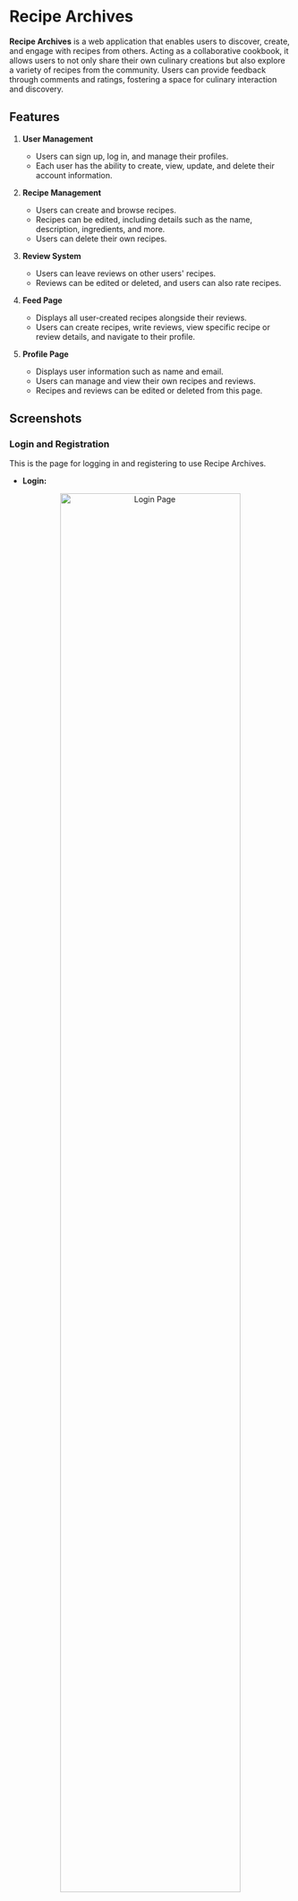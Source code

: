 # Recipe Archives

**Recipe Archives** is a web application that enables users to discover, create, and engage with recipes from others. Acting as a collaborative cookbook, it allows users to not only share their own culinary creations but also explore a variety of recipes from the community. Users can provide feedback through comments and ratings, fostering a space for culinary interaction and discovery.

## Features

1. **User Management**
   - Users can sign up, log in, and manage their profiles.
   - Each user has the ability to create, view, update, and delete their account information.

2. **Recipe Management**
   - Users can create and browse recipes.
   - Recipes can be edited, including details such as the name, description, ingredients, and more.
   - Users can delete their own recipes.

3. **Review System**
   - Users can leave reviews on other users' recipes.
   - Reviews can be edited or deleted, and users can also rate recipes.

4. **Feed Page**
   - Displays all user-created recipes alongside their reviews.
   - Users can create recipes, write reviews, view specific recipe or review details, and navigate to their profile.

5. **Profile Page**
   - Displays user information such as name and email.
   - Users can manage and view their own recipes and reviews.
   - Recipes and reviews can be edited or deleted from this page.

## Screenshots

### **Login and Registration**
This is the page for logging in and registering to use Recipe Archives.

- **Login:**
<div align="center">
    <img src="./screenshots/Login.png" width="80%" alt="Login Page">
</div>

- **Register:**
<div align="center">
    <img src="./screenshots/Register.png" width="80%" alt="Registration Page">
</div>

### **Feed Page**
The Feed page allows you to view all the recipes and reviews. You can also create a new recipe or write a review from here.

- **Recipe and Review View:**
   <div align="center">
       <img src="./screenshots/View Recipe.png" width="80%" alt="Recipe and Review View">
   </div>
  
- **Navigation:**
   <div align="center">
       <img src="./screenshots/Navigation.png" width="80%" alt="Navigation Bar">
   </div>

- **Create Recipe:**
   <div align="center">
       <img src="./screenshots/Create Recipe.png" width="80%" alt="Create Recipe Page">
   </div>

- **Upload Image:**
   <div align="center">
       <img src="./screenshots/Image Upload.png" width="80%" alt="Image Upload">
   </div>

- **Create Review:**
   <div align="center">
       <img src="./screenshots/Create Review.png" width="80%" alt="Create Review Page">
   </div>

- **View Recipe Detail:**
   <div align="center">
       <img src="./screenshots/Recipe Detail.png" width="80%" alt="Recipe Detail View">
   </div>

- **View Review Detail:**
   <div align="center">
       <img src="./screenshots/Review Detail.png" width="80%" alt="Review Detail View">
   </div>

### **Profile Page**
This is the page where you can view and edit your profile. You can also see all the reviews and recipes you’ve created, with options to edit or delete them.

- **Edit Profile Information:**
   <div align="center">
       <img src="./screenshots/EditUser Info.png" width="80%" alt="Edit Profile Information">
   </div>

- **View All Your Recipes:**
   <div align="center">
       <img src="./screenshots/User Recipe Profile.png" width="80%" alt="User's Recipes">
   </div>

- **View All Your Reviews:**
   <div align="center">
       <img src="./screenshots/User Review Profile.png" width="80%" alt="User's Reviews">
   </div>

- **Edit Your Recipe:**
   <div align="center">
       <img src="./screenshots/Edit Recipe.png" width="80%" alt="Edit Recipe Page">
   </div>

- **Edit Your Review:**
   <div align="center">
       <img src="./screenshots/Edit Review.png" width="80%" alt="Edit Review Page">
   </div>

## Tech Stack

- **Frontend and Backend**: Next.js, shadcn/ui, Tailwind CSS
- **Database**: MongoDB
- **Authentication**: NextAuth.js
- **Image Upload**: Cloudinary
- **Deployment**: Vercel

## Team Members
- [Kyaw Ye Lwin @ Anmol](https://github.com/KyawYeLwin)
- [Bhone Pyae Kyaw](https://github.com/BhonePyae-Kyaw) 
- [Moe Myint Mo San](https://github.com/MoeMyintMoSan)

## References
- [NextAuth.js Documentation](https://next-auth.js.org/)
- [Cloudinary Integration with Next.js](https://next.cloudinary.dev/installation)
- [Freepik for free Background Image](https://www.freepik.com/free-photos-vectors/recipe-background)
- [Introduction to NextAuth](https://youtu.be/Aq4FstAD3iM?si=7m1f5Bep316UmQ3K)
- [Using Cloudinary in Next.js](https://youtu.be/Cm6-3pVCPEI?si=ps_0VOu6rE_ANiEw)
- [Flaticon for Icon used](https://www.flaticon.com/search?word=food)

## YouTube Video (Product Showcase)
- [Product Showcase](YOUTUBE LINK)

## Live Demo
